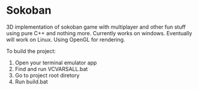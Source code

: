 # Sokoban

3D implementation of sokoban game with multiplayer and other fun stuff using pure C++ and nothing more.
Currently works on windows. Eventually will work on Linux. Using OpenGL for rendering.

To build the project:
1. Open your terminal emulator app
2. Find and run VCVARSALL.bat
3. Go to project root diretory
4. Run build.bat
